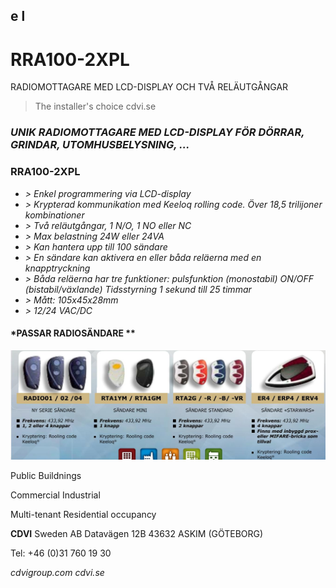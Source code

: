 ## e l

# RRA100-2XPL

RADIOMOTTAGARE MED LCD-DISPLAY OCH TVÅ RELÄUTGÅNGAR

> The installer's choice cdvi.se

### *UNIK RADIOMOTTAGARE MED LCD-DISPLAY FÖR DÖRRAR, GRINDAR, UTOMHUSBELYSNING, ...*

### **RRA100-2XPL**

- *> Enkel programmering via LCD-display*
- *> Krypterad kommunikation med Keeloq rolling code. Över 18,5 trilijoner kombinationer*
- *> Två reläutgångar, 1 N/O, 1 NO eller NC*
- *> Max belastning 24W eller 24VA*
- *> Kan hantera upp till 100 sändare*
- *> En sändare kan aktivera en eller båda reläerna med en knapptryckning*
- *> Båda reläerna har tre funktioner: pulsfunktion (monostabil) ON/OFF (bistabil/växlande) Tidsstyrning 1 sekund till 25 timmar*
- *> Mått: 105x45x28mm*
- *> 12/24 VAC/DC*

#### *PASSAR RADIOSÄNDARE **

![](_page_1_Picture_12.jpeg)

Public Buildnings

Commercial Industrial

Multi-tenant Residential occupancy

**CDVI** Sweden AB Datavägen 12B 43632 ASKIM (GÖTEBORG)

Tel: +46 (0)31 760 19 30

*cdvigroup.com cdvi.se*